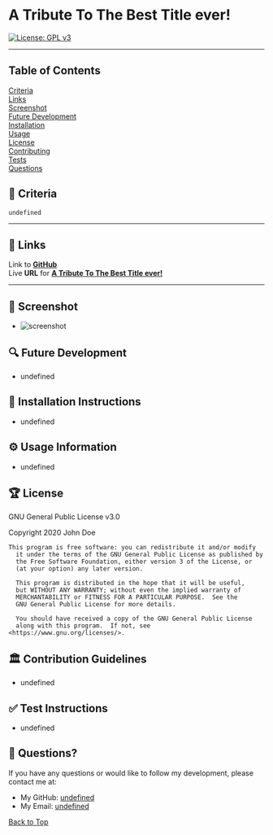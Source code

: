 ## <a id='back-to-top' > </a>
  # A Tribute To The Best Title ever!


  [![License: GPL v3](https://img.shields.io/badge/License-GPLv3-blue.svg)](https://www.gnu.org/licenses/gpl-3.0)
  ________________________________________

  ## Table of Contents
  [Criteria](#criteria) </br>
  [Links](#links) </br>
  [Screenshot](#screenshot) </br>
  [Future Development](#future-development) </br>
  [Installation](#installation) </br>
  [Usage](#usage) </br>
  [License](#license) </br>
  [Contributing](#contributing) </br>
  [Tests](#tests) </br>
  [Questions](#questions) </br>

  ## 💼 <a id='criteria'></a> Criteria
  ```
  undefined
  ```
  ________________________________________

  ## 🔗 <a id='links'></a> Links
  Link to [**GitHub**](undefined) </br>
  Live **URL** for [**A Tribute To The Best Title ever!**](undefined) </br>
  ________________________________________

  ## 📸 <a id='screenshot'></a> Screenshot
  * ![screenshot](undefined)

  ## 🔍 <a id='future-development'></a> Future Development
  * undefined

  ## 🔧 <a id='installation'></a> Installation Instructions
  * undefined

  ## ⚙️ <a id='usage'></a> Usage Information
  * undefined

  ## 🏆 <a id='license'></a> License
  GNU General Public License v3.0

  Copyright 2020  John Doe

  ```
  This program is free software: you can redistribute it and/or modify
    it under the terms of the GNU General Public License as published by
    the Free Software Foundation, either version 3 of the License, or
    (at your option) any later version.

    This program is distributed in the hope that it will be useful,
    but WITHOUT ANY WARRANTY; without even the implied warranty of
    MERCHANTABILITY or FITNESS FOR A PARTICULAR PURPOSE.  See the
    GNU General Public License for more details.

    You should have received a copy of the GNU General Public License
    along with this program.  If not, see <https://www.gnu.org/licenses/>.
  ```

  ## 🏛️ <a id='contributing'></a> Contribution Guidelines
  * undefined

  ## ✅ <a id='tests'></a> Test Instructions
  * undefined

  ## 📡 <a id='questions'></a> Questions?
  If you have any questions or would like to follow my development, please contact me at: </br>
  * My GitHub: [undefined](https://github.com/undefined) </br>
  * My Email: [undefined](mailto:undefined) </br>

  [Back to Top](#back-to-top)
